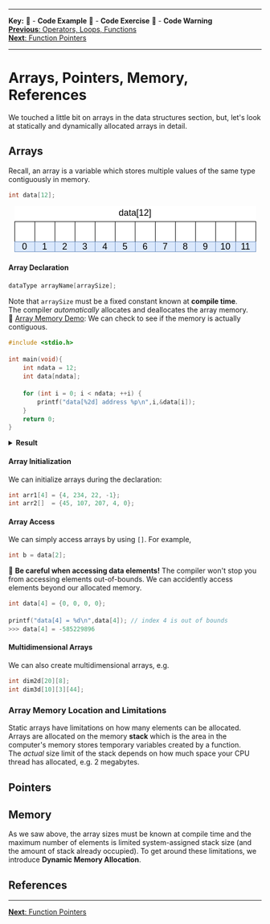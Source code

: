
---
**Key:** 
:large_orange_diamond: - **Code Example** 
:large_blue_diamond: - **Code Exercise** 
:red_circle: - **Code Warning**  
[**Previous**: Operators, Loops, Functions](https://github.com/ackirby88/CS107/blob/master/C-Basics/C-4-OpsLoopsFunctions.md)  
[**Next**: Function Pointers](https://github.com/ackirby88/CS107/blob/master/C-Basics/C-6-FunctionPointers.md)

---
# Arrays, Pointers, Memory, References
We touched a little bit on arrays in the data structures section, but, let's look at statically and dynamically allocated arrays in detail.  

## Arrays
Recall, an array is a variable which stores multiple values of the same type contiguously in memory.
```C
int data[12];
```
<p align="center">
  <img src="array.png">
</p>

#### Array Declaration
```C
dataType arrayName[arraySize];
```
Note that `arraySize` must be a fixed constant known at **compile time**.  
The compiler *automatically* allocates and deallocates the array memory.  
:large_orange_diamond: [Array Memory Demo](https://bit.ly/2CFIYEY): We can check to see if the memory is actually contiguous.
```C
#include <stdio.h>

int main(void){
    int ndata = 12;
    int data[ndata];

    for (int i = 0; i < ndata; ++i) {
        printf("data[%2d] address %p\n",i,&data[i]);
    }
    return 0;
}
```
<details><summary><b>Result</b></summary>
<p>

```
data[ 0] address 0x7ffc29e1fbe0
data[ 1] address 0x7ffc29e1fbe4
data[ 2] address 0x7ffc29e1fbe8
data[ 3] address 0x7ffc29e1fbec
data[ 4] address 0x7ffc29e1fbf0
data[ 5] address 0x7ffc29e1fbf4
data[ 6] address 0x7ffc29e1fbf8
data[ 7] address 0x7ffc29e1fbfc
data[ 8] address 0x7ffc29e1fc00
data[ 9] address 0x7ffc29e1fc04
data[10] address 0x7ffc29e1fc08
data[11] address 0x7ffc29e1fc0c
```  
</p>
</details>

#### Array Initialization
We can initialize arrays during the declaration:
```C
int arr1[4] = {4, 234, 22, -1};
int arr2[]  = {45, 107, 207, 4, 0};
```

#### Array Access
We can simply access arrays by using `[]`. For example, 
```C
int b = data[2];
```
:red_circle: **Be careful when accessing data elements!** The compiler won't stop you from accessing elements out-of-bounds. We can accidently access elements beyond our allocated memory.
```C
int data[4] = {0, 0, 0, 0};

printf("data[4] = %d\n",data[4]); // index 4 is out of bounds
>>> data[4] = -585229896
```

#### Multidimensional Arrays
We can also create multidimensional arrays, e.g. 
```C
int dim2d[20][8];
int dim3d[10][3][44];
```

### Array Memory Location and Limitations
Static arrays have limitations on how many elements can be allocated.  
Arrays are allocated on the memory **stack** which is the area in the computer's memory stores temporary variables created by a function.  
The *actual* size limit of the stack depends on how much space your CPU thread has allocated, e.g. 2 megabytes. 

## Pointers

## Memory
As we saw above, the array sizes must be known at compile time and the maximum number of elements is limited system-assigned stack size (and the amount of stack already occupied). To get around these limitations, we introduce **Dynamic Memory Allocation**.

## References

---
[**Next**: Function Pointers](https://github.com/ackirby88/CS107/blob/master/C-Basics/C-6-FunctionPointers.md)
